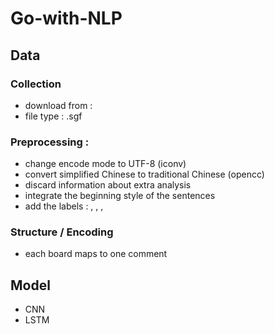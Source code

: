 # Go-with-NLP
## Data
### Collection
  * download from : 
  * file type : .sgf
### Preprocessing :
  * change encode mode to UTF-8 (iconv)
  * convert simplified Chinese to traditional Chinese (opencc)
  * discard information about extra analysis
  * integrate the beginning style of the sentences
  * add the labels : </s>, </end>, <step>, <step-N>
### Structure / Encoding
  * each board maps to one comment
## Model
  * CNN
  * LSTM
